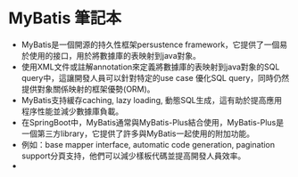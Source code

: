 # MyBatis 筆記本

- MyBatis是一個開源的持久性框架persustence framework，它提供了一個易於使用的接口，用於將數據庫的表映射到java對象。
- 使用XML文件或註解annotation來定義將數據庫的表映射到java對象的SQL query中，這讓開發人員可以針對特定的use case 優化SQL query，同時仍然提供對象關係映射的框架優勢(ORM)。
- MyBatis支持緩存caching, lazy loading, 動態SQL生成，這有助於提高應用程序性能並減少數據庫負載。
- 在SpringBoot中，MyBatis通常與MyBatis-Plus結合使用，MyBatis-Plus是一個第三方library，它提供了許多與MyBatis一起使用的附加功能。
- 例如：base mapper interface, automatic code generation, pagination support分頁支持，他們可以減少樣板代碼並提高開發人員效率。
- 
